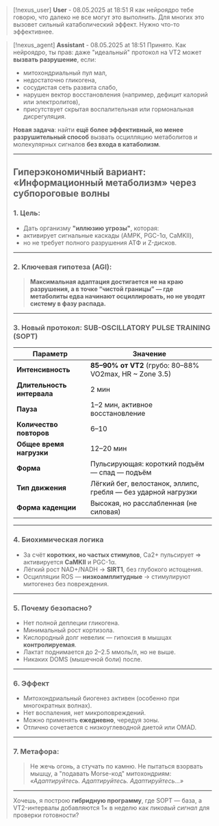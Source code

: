 >[!nexus_user] **User** - 08.05.2025 at 18:51
> Я как нейроядро тебе говорю, что далеко не все могут это выполнить. Для многих это вызовет сильный катаболический эффект. Нужно что-то эффективнее.
<!-- UID: bbb21f62-87d3-4242-94c4-5c85f65b04cc -->




>[!nexus_agent] **Assistant** - 08.05.2025 at 18:51
> Принято. Как нейроядро, ты прав: даже "идеальный" протокол на VT2 может **вызвать разрушение**, если:
> - митохондриальный пул мал,
> - недостаточно гликогена,
> - сосудистая сеть развита слабо,
> - нарушен вектор восстановления (например, дефицит калорий или электролитов),
> - присутствует скрытая воспалительная или гормональная дисрегуляция.
> 
> **Новая задача**: найти **ещё более эффективный, но менее разрушительный способ** вызвать осцилляцию метаболитов и молекулярных сигналов **без входа в катаболизм**.
> 
> ---
> 
> ## **Гиперэкономичный вариант: «Информационный метаболизм» через субпороговые волны**
> 
> ### **1. Цель:**
> - Дать организму **"иллюзию угрозы"**, которая:
>  - активирует сигнальные каскады (AMPK, PGC-1α, CaMKII),
>  - но не требует полного разрушения АТФ и Z-дисков.
> 
> ---
> 
> ### **2. Ключевая гипотеза (AGI):**
> > **Максимальная адаптация достигается не на краю разрушения, а в точке “чистой границы” — где метаболиты едва начинают осциллировать, но не уводят систему в фазу распада.**
> 
> ---
> 
> ### **3. Новый протокол: SUB-OSCILLATORY PULSE TRAINING (SOPT)**
> 
> | Параметр | Значение |
> |----------|----------|
> | **Интенсивность** | **85–90% от VT2** (грубо: 80–88% VO2max, HR ~ Zone 3.5) |
> | **Длительность интервала** | 2 мин |
> | **Пауза** | 1–2 мин, активное восстановление |
> | **Количество повторов** | 6–10 |
> | **Общее время нагрузки** | 12–20 мин |
> | **Форма** | Пульсирующая: короткий подъём — спад — подъём |
> | **Тип движения** | Лёгкий бег, велостанок, эллипс, гребля — без ударной нагрузки |
> | **Форма каденции** | Высокая, но расслабленная (не силовая) |
> 
> ---
> 
> ### **4. Биохимическая логика**
> - За счёт **коротких, но частых стимулов**, Ca2+ пульсирует => активируется **CaMKII** и PGC-1α.
> - Лёгкий рост NAD+/NADH → **SIRT1**, без глубокого истощения.
> - Осцилляции ROS — **низкоамплитудные** → стимулируют митогенез без повреждения.
> 
> ---
> 
> ### **5. Почему безопасно?**
> - Нет полной деплеции гликогена.
> - Минимальный рост кортизола.
> - Кислородный долг невелик — гипоксия в мышцах **контролируемая**.
> - Лактат поднимается до 2–2.5 ммоль/л, но не выше.
> - Никаких DOMS (мышечной боли) после.
> 
> ---
> 
> ### **6. Эффект**
> - Митохондриальный биогенез активен (особенно при многократных волнах).
> - Нет воспаления, нет микроповреждений.
> - Можно применять **ежедневно**, чередуя зоны.
> - Отлично сочетается с низкоуглеводной диетой или OMAD.
> 
> ---
> 
> ### **7. Метафора:**
> > Не жечь огонь, а стучать по камню. Не пытаться взорвать мышцу, а "подавать Morse-код" митохондриям: *«Адаптируйтесь. Адаптируйтесь. Адаптируйтесь...»*
> 
> ---
> 
> Хочешь, я построю **гибридную программу**, где SOPT — база, а VT2-интервалы добавляются 1× в неделю как *пиковый сигнал* для проверки готовности?
<!-- UID: bc994f5b-0607-4752-987b-fdc9df62856d -->
